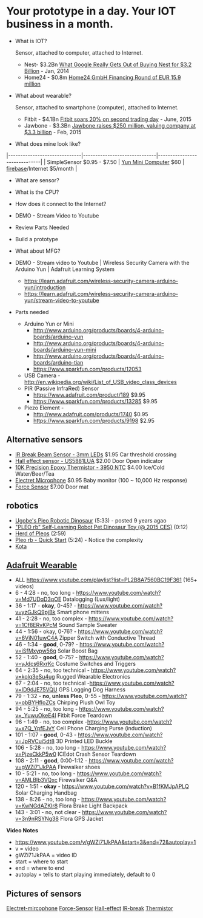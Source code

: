 # Your prototype in a day. Your IOT business in a month. 

- What is IOT?

    Sensor, attached to computer, attached to Internet.

    - Nest- $3.2Bn [What Google Really Gets Out of Buying Nest for $3.2 Billion](http://www.wired.com/2014/01/googles-3-billion-nest-buy-finally-make-internet-things-real-us/) - Jan, 2014
    - Home24 - $0.8m [Home24 GmbH Financing Round of EUR 15.9 million](http://rocketinternet.pr.co/92518-home24-gmbh-financing-round-of-eur-15-9-million)

- What about wearable?

    Sensor, attached to smartphone (computer), attached to Internet.

    - Fitbit - $4.1Bn  [Fitbit soars 20% on second trading day](http://www.cnbc.com/2015/06/22/fitbit-stock-opens-up-more-than-10.html) - June, 2015
    - Jawbone - $3.3Bn [Jawbone raises $250 million, valuing company at $3.3 billion](http://www.cnbc.com/2014/02/13/jawbone-raises-250-million-valuing-company-at-33-billion.html) - Feb, 2015

- What does mine look like?

|------------------------------|------------------------------|------------------------------|
| SimpleSensor  $0.95 - $7.50  | [Yun Mini Computer](http://world.arduino.org/en/arduino-yun-mini.html)  $60 | [firebase](https://www.firebase.com/pricing.html)/Internet $5/month |

- What are sensor?
- What is the CPU?
- How does it connect to the Internet?
- DEMO - Stream Video to Youtube
- Review Parts Needed
- Build a prototype
- What about MFG?




- DEMO - Stream video to Youtube | Wireless Security Camera with the Arduino Yun | Adafruit Learning System
    - https://learn.adafruit.com/wireless-security-camera-arduino-yun/introduction
    - https://learn.adafruit.com/wireless-security-camera-arduino-yun/stream-video-to-youtube

- Parts needed 
    - Arduino Yun or Mini  
        - http://www.arduino.org/products/boards/4-arduino-boards/arduino-yun
        - http://www.arduino.org/products/boards/4-arduino-boards/arduino-yun-mini
        - http://www.arduino.org/products/boards/4-arduino-boards/arduino-tian
        - https://www.sparkfun.com/products/12053
    - USB Camera  - http://en.wikipedia.org/wiki/List_of_USB_video_class_devices
    - PIR (Passive InfraRed) Sensor
        - https://www.adafruit.com/product/189  $9.95
        - https://www.sparkfun.com/products/13285 $9.95
    - Piezo Element - 
        - http://www.adafruit.com/products/1740 $0.95
        - https://www.sparkfun.com/products/9198 $2.95

## Alternative sensors ##

- [IR Break Beam Sensor - 3mm LEDs](http://www.adafruit.com/products/2167) $1.95
    Car threshold crossing
- [Hall effect sensor - US5881LUA](http://www.adafruit.com/products/158) $2.00
    Door Open indicator
- [10K Precision Epoxy Thermistor - 3950 NTC](http://www.adafruit.com/products/372) $4.00
    Ice/Cold Water/Beer/Tea
- [Electret Microphone](https://www.sparkfun.com/products/8635) $0.95
    Baby monitor (100 ~ 10,000 Hz response)
- [Force Sensor](https://www.adafruit.com/products/166) $7.00
    Door mat

## robotics ##

- [Ugobe's Pleo Robotic Dinosaur](https://www.youtube.com/watch?v=E0C55PEcj5E) (5:33) - posted 9 years agao
- ["PLEO rb" Self-Learning Robot Pet Dinosaur Toy (@ 2015 CES)](https://www.youtube.com/watch?v=kOWF-L8Prxs) (0:12)
- [Herd of Pleos](https://www.youtube.com/watch?v=XFmY5iKopug) (2:59)
- [Pleo rb - Quick Start](https://www.youtube.com/watch?v=1bOYMqqkpWM) (5:24) - Notice the complexity
- [Kota](https://www.youtube.com/watch?v=w5c3Wq0jpps)

## [Adafruit Wearable](https://www.adafruit.com/category/65) ##

- ALL https://www.youtube.com/playlist?list=PL2B8A7560BC19F361  (165+ videos)
- 6 - 4:28 - no, too long - https://www.youtube.com/watch?v=Md7UDqD3qOE Datalogging (Lux/light) 
- 36 - 1:17 - <b>okay</b>, 0-45? - https://www.youtube.com/watch?v=yzGJkQ9pjBk Smart phone mittens
- 41 - 2:28 - no, too complex - https://www.youtube.com/watch?v=1Cf8ERvKPcM Sound Sample Sweater
- 44 - 1:56 - okay, 0-76? - https://www.youtube.com/watch?v=6ViN01uwC4A Zipper Switch with Conductive Thread
- 46 - 1:34 - <b>good</b>, 0-79? - https://www.youtube.com/watch?v=iSfMxypw56g Solar Boost Bag
- 52 - 1:40 - <b>good</b>, 0-75? - https://www.youtube.com/watch?v=yJdcs6RxrKc Costume Switches and Triggers
- 64 - 2:35 - no, too technical - https://www.youtube.com/watch?v=kolq3eSu4ug Rugged Wearable Electronics
- 67 - 2:04 - no, too technical -https://www.youtube.com/watch?v=ID9dJE75VQU GPS Logging Dog Harness
- 79 - 1:32 - <b>no, unless Pleo</b>, 0-55 - https://www.youtube.com/watch?v=obBYHfIoZCs Chirping Plush Owl Toy
- 94 - 5:25 - no, too long - https://www.youtube.com/watch?v=_YuwuOkeE4I Fitbit Force Teardown
- 96 - 1:49 - no, too complex -https://www.youtube.com/watch?v=x7Q_YpfEJvY Cell Phone Charging Purse (induction)
- 101 - 1:07 - <b>good</b>, 0-43 - https://www.youtube.com/watch?v=JpRVCui5dt8 3D Printed LED Buckle
- 106 - 5:28 - no, too long - https://www.youtube.com/watch?v=PjzeCkkP5w0 ICEdot Crash Sensor Teardown
- 108 - 2:11 - <b>good</b>, 0:00-1:12  - https://www.youtube.com/watch?v=gWZi71JkPAA Firewalker shoes
- 10  - 5:21 - no, too long - https://www.youtube.com/watch?v=AMLBlb3VQxc Firewalker Q&A
- 120 - 1:51 - <b>okay</b> - https://www.youtube.com/watch?v=B1fKMJpAPLQ Solar Charging Handbag
- 138 - 8:26 - no, too long - https://www.youtube.com/watch?v=KwNGdAZKIr8 Flora Brake Light Backpack
- 143 - 3:01 - no, not clear - https://www.youtube.com/watch?v=3n9nRSYNg38 Flora GPS Jacket

**Video Notes**

- https://www.youtube.com/v/gWZi71JkPAA&start=3&end=72&autoplay=1
- v = video
- gWZi71JkPAA = video ID
- start = where to start
- end = where to end
- autoplay = tells to start playing immediately, default to 0


## Pictures of sensors ##

[Electret-mircophone](images/Electret-mircophone_08635-04-L.jpg)
[Force-Sensor](images/Force-Sensor_166-00.jpg)
[Hall-effect](images/Hall-effect_158-00.jpg)
[IR-break](images/IR-break_2167-03.jpg)
[Thermistor](images/Thermistor_372-00.jpg)
